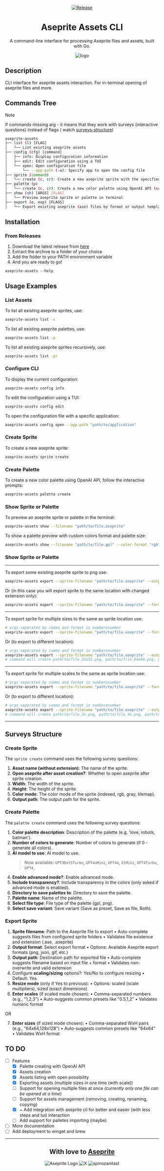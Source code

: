 <div align="center">

[![Release](https://github.com/Spinozanilast/aseprite-assets-cli/actions/workflows/release.yml/badge.svg)](https://github.com/Spinozanilast/aseprite-assets-cli/actions/workflows/release.yml)

# Aseprite Assets CLI

A command-line interface for processing Aseprite files and assets, built with Go.

![logo](https://github.com/Spinozanilast/aseprite-assets-cli/blob/master/www/static/logo128.png?raw=true")

</div>

## Description

CLI interface for aseprite assets interaction. For in-terminal opening of aseprite files and more.

## Commands Tree

> [!NOTE]
> If commands missing arg - it means that they work with surveys (interactive questions) instead of flags (
> watch [surveys-structure](#surveys-structure))

``` bash
aseprite-assets
├── list (l) [FLAG]
│   └── List existing aseprite assets
├── config (cfg) [command]
│   ├── info: Display configuration information
│   ├── edit: Edit configuration using a TUI
│   └── open: Open configuration file
│       └── --app-path (-a): Specify app to open the config file
├── sprite (command)
│   └── create (c, cr): Create a new aseprite sprite with the specified options
├── palette (p)
│   └── create (c, cr): Create a new color palette using OpenAI API (surveys used instead of flags)
├── show (sh) [ARGS] [FLAG]
│   └── Preview aseprite sprite or palette in terminal
├── export (e, exp) [FLAGS]
│   └── Export existing aseprite (ase) files by format or output template path and with optional scales or sizes specified
```

## Installation

### From Releases

1. Download the latest release from [here](https://github.com/Spinozanilast/aseprite-assets-cli/releases/latest)
2. Extract the archive to a folder of your choice
3. Add the folder to your PATH environment variable
4. And you are ready to go!

```pwsh
aseprite-assets --help
```

## Usage Examples

### List Assets

To list all existing aseprite sprites, use:

```sh
aseprite-assets list -s
```
To list all existing aseprite palettes, use:

```sh
aseprite-assets list -p
```

To list all existing aseprite sprites recursively, use:

```sh
aseprite-assets list -pr
```

### Configure CLI

To display the current configuration:

```sh
aseprite-assets config info
```

To edit the configuration using a TUI:

```sh
aseprite-assets config edit
```

To open the configuration file with a specific application:

```sh
aseprite-assets config open --app-path "path/to/application"
```

### Create Sprite

To create a new aseprite sprite:

```sh
aseprite-assets sprite create
```

### Create Palette

To create a new color palette using OpenAI API, follow the interactive prompts:

```sh
aseprite-assets palette create
```

### Show Sprite or Palette

To preview an aseprite sprite or palette in the terminal:

```sh
aseprite-assets show --filename "path/to/file.aseprite"
```

To show a palette preview with custom colors format and palette size:

```sh
aseprite-assets show --filename "path/to/file.gpl" --color-format "rgb" --output-row-count 10 --palette-preview
```

### Show Sprite or Palette
---
To export some existing aseprite sprite to png use:

```sh
aseprite-assets export --sprite-filename "path/to/file.aseprite" --output-filename "path/to/output-file.png"
```
Or (in this case you will export sprite to the same location with changed extension only):

```sh
aseprite-assets export --sprite-filename "path/to/file.aseprite" --format png
```
-----

To export sprite for multiple sizes to the same as sprite location use:
```sh
# args separated by comma and format is numberxnumber
aseprite-assets export --sprite-filename "path/to/file.aseprite" --format png --sizes 32x32,64x64,128x128
```
Or (to export to different location):
```sh
# args separated by comma and format is numberxnumber
aseprite-assets export --sprite-filename "path/to/file.aseprite" --output-filename "path/to/file.png" --sizes 32x32,64x64,128x128
# command will create path/to/file_32x32.png, path/to/file_64x64.png, path/to/file_128x128.png files
```
---

To export sprite for multiple scales to the same as sprite location use:
```sh
# args separated by comma and format is numberxnumber
aseprite-assets export --sprite-filename "path/to/file.aseprite" --format png --scales 2,4,6
```
Or (to export to different location):
```sh
# args separated by comma and format is numberxnumber
aseprite-assets export --sprite-filename "path/to/file.aseprite" --output-filename "path/to/file.png" --scales 2,4,6
# command will create path/to/file_2x.png, path/to/file_4x.png, path/to/file_6x.png files
```
---


## Surveys Structure

### Create Sprite

The `sprite create` command uses the following survey questions:

1. **Asset name (without extension)**: The name of the sprite.
2. **Open aseprite after asset creation?**: Whether to open aseprite after sprite creation.
3. **Width**: The width of the sprite.
4. **Height**: The height of the sprite.
5. **Color mode**: The color mode of the sprite (indexed, rgb, gray, tilemap).
6. **Output path**: The output path for the sprite.

### Create Palette

The `palette create` command uses the following survey questions:

1. **Color palette description**: Description of the palette (e.g. 'love, robots, batman').
2. **Number of colors to generate**: Number of colors to generate (if 0 - generate all colors).
3. **AI model to use**: AI model to use.
   > Now available: `GPT3Dot5Turbo`, `GPT4oMini`, `GPT4o`, `O1Mini`, `GPT4Turbo`, `GPT4`,
4. **Enable advanced mode?**: Enable advanced mode.
5. **Include transparency?**: Include transparency in the colors (only asked if advanced mode is enabled).
6. **Directory to save palettes to**: Directory to save the palette.
7. **Palette name**: Name of the palette.
8. **Select file type**: File type of the palette (gpl, png).
9. **Select save variant**: Save variant (Save as preset, Save as file, Both).

### Export Sprite
1. **Sprite filename**: Path to the Aseprite file to export
    • Auto-complete suggests files from configured sprite folders
    • Validates file existence and extension (.ase, .aseprite)
2. **Output format**: Select export format 
    • Options: Available Aseprite export formats (png, json, gif, etc.)
3. **Output path**: Destination path for exported file 
    • Auto-complete suggests filename based on input file + format
    • Validates non-overwrite and valid extension
4. Configure **scaling/sizing** options?: Yes/No to configure resizing 
    • Default: Yes
5. **Resize mode** (only if Yes to previous): 
    • Options: scaled (scale multipliers), sized (exact dimensions)
6. **Enter scales** (if scaled mode chosen):
    • Comma-separated numbers (e.g., "1,2,3")
    • Auto-suggests common presets like "0.5,1,2"
    • Validates numeric format

OR

7. **Enter sizes** (if sized mode chosen):
    • Comma-separated WxH pairs (e.g., "64x64,128x128")
    • Auto-suggests common presets like "64x64"
    • Validates WxH format

## TO DO

- [ ] Features
    - [x] Palette creating with OpenAI API
    - [x] Assets creation
    - [x] Assets listing with open possibility
    - [x] Exporting assets (multiple sizes in one time (with scale))
    - [ ] Support for opening multiple files at once *(currently only one file can be opened at a time)*
    - [ ] Support for assets management (removing, creating, renaming, copying)
    - [x] ~ Add integration with aseprite cli for better and easier (with less steps and tui) interaction
    - [ ] Add support for palletes importing (maybe)
- [ ] More documentation
- [ ] Add deployment to winget and brew

------
<div align="center">

## With love to [Aseprite](https://www.aseprite.org/)

![Aseprite Logo](https://github.com/aseprite/aseprite/blob/main/data/icons/ase128.png?raw=true) ![X](https://github.com/Spinozanilast/spinozanilast/blob/master/assets/X.png?raw=true") ![spinozanilast](https://github.com/Spinozanilast/spinozanilast/blob/master/assets/spinozanilast.gif?raw=true")

</div>

